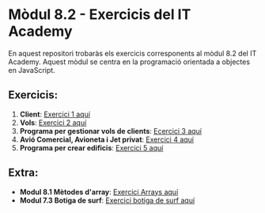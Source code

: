 # Mòdul 8.2 - Exercicis del IT Academy

En aquest repositori trobaràs els exercicis corresponents al mòdul 8.2 del IT Academy. Aquest mòdul se centra en la programació orientada a objectes en JavaScript.

## Exercicis:

1. **Client**: [Exercici 1 aquí](https://github.com/Luovtyrell/FDLP_Lucia-M-Ordonez-Vilanova/tree/f136440e1ff5e32795b801cdded1479e10546676/ej%201)
2. **Vols**: [Exercici 2 aquí](https://github.com/Luovtyrell/FDLP_Lucia-M-Ordonez-Vilanova/tree/f136440e1ff5e32795b801cdded1479e10546676/ej%202)
3. **Programa per gestionar vols de clients**: [Ecercici 3 aquí](https://github.com/Luovtyrell/FDLP_Lucia-M-Ordonez-Vilanova/tree/main/ej%203)
4. **Avió Comercial, Avioneta i Jet privat**: [Exercici 4 aquí](https://github.com/Luovtyrell/FDLP_Lucia-M-Ordonez-Vilanova/tree/c4f2a76248ed54da1d065809060c01a101ed6ceb/ej%204)
5. **Programa per crear edificis**: [Exercici 5 aquí](https://github.com/Luovtyrell/FDLP_Lucia-M-Ordonez-Vilanova/tree/49f0ddfe5a7b1a4d8f1c6231b08d97c925e180d8/ej%205)

## Extra:

- **Modul 8.1 Mètodes d'array**: [Exercici Arrays aquí](https://github.com/Luovtyrell/FDLP_Lucia-M-Ordonez-Vilanova/tree/f136440e1ff5e32795b801cdded1479e10546676/M%208.1/ej%201)
- **Modul 7.3 Botiga de surf**: [Exercici botiga de surf aquí](https://github.com/Luovtyrell/FDLP_Lucia-M-Ordonez-Vilanova/tree/4d1dde3fd7def3e7f42cde5fdb93a142a0e790f3/M%207.3%20Botiga%20de%20surf)
